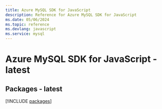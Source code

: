 ```yaml
---
title: Azure MySQL SDK for JavaScript
description: Reference for Azure MySQL SDK for JavaScript
ms.date: 05/06/2024
ms.topic: reference
ms.devlang: javascript
ms.service: mysql
---
```

# Azure MySQL SDK for JavaScript - latest
## Packages - latest
[!INCLUDE [packages](mysql-index.md)]